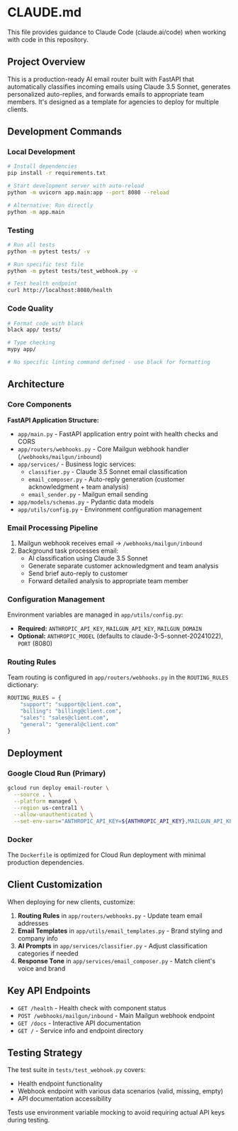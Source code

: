 # CLAUDE.md

This file provides guidance to Claude Code (claude.ai/code) when working with code in this repository.

## Project Overview

This is a production-ready AI email router built with FastAPI that automatically classifies incoming emails using Claude 3.5 Sonnet, generates personalized auto-replies, and forwards emails to appropriate team members. It's designed as a template for agencies to deploy for multiple clients.

## Development Commands

### Local Development
```bash
# Install dependencies
pip install -r requirements.txt

# Start development server with auto-reload
python -m uvicorn app.main:app --port 8080 --reload

# Alternative: Run directly
python -m app.main
```

### Testing
```bash
# Run all tests
python -m pytest tests/ -v

# Run specific test file
python -m pytest tests/test_webhook.py -v

# Test health endpoint
curl http://localhost:8080/health
```

### Code Quality
```bash
# Format code with black
black app/ tests/

# Type checking
mypy app/

# No specific linting command defined - use black for formatting
```

## Architecture

### Core Components

**FastAPI Application Structure:**
- `app/main.py` - FastAPI application entry point with health checks and CORS
- `app/routers/webhooks.py` - Core Mailgun webhook handler (`/webhooks/mailgun/inbound`)
- `app/services/` - Business logic services:
  - `classifier.py` - Claude 3.5 Sonnet email classification
  - `email_composer.py` - Auto-reply generation (customer acknowledgment + team analysis)
  - `email_sender.py` - Mailgun email sending
- `app/models/schemas.py` - Pydantic data models
- `app/utils/config.py` - Environment configuration management

### Email Processing Pipeline
1. Mailgun webhook receives email → `/webhooks/mailgun/inbound`
2. Background task processes email:
   - AI classification using Claude 3.5 Sonnet
   - Generate separate customer acknowledgment and team analysis
   - Send brief auto-reply to customer
   - Forward detailed analysis to appropriate team member

### Configuration Management
Environment variables are managed in `app/utils/config.py`:
- **Required:** `ANTHROPIC_API_KEY`, `MAILGUN_API_KEY`, `MAILGUN_DOMAIN`
- **Optional:** `ANTHROPIC_MODEL` (defaults to claude-3-5-sonnet-20241022), `PORT` (8080)

### Routing Rules
Team routing is configured in `app/routers/webhooks.py` in the `ROUTING_RULES` dictionary:
```python
ROUTING_RULES = {
    "support": "support@client.com",
    "billing": "billing@client.com", 
    "sales": "sales@client.com",
    "general": "general@client.com"
}
```

## Deployment

### Google Cloud Run (Primary)
```bash
gcloud run deploy email-router \
  --source . \
  --platform managed \
  --region us-central1 \
  --allow-unauthenticated \
  --set-env-vars="ANTHROPIC_API_KEY=${ANTHROPIC_API_KEY},MAILGUN_API_KEY=${MAILGUN_API_KEY},MAILGUN_DOMAIN=${MAILGUN_DOMAIN}"
```

### Docker
The `Dockerfile` is optimized for Cloud Run deployment with minimal production dependencies.

## Client Customization

When deploying for new clients, customize:

1. **Routing Rules** in `app/routers/webhooks.py` - Update team email addresses
2. **Email Templates** in `app/utils/email_templates.py` - Brand styling and company info
3. **AI Prompts** in `app/services/classifier.py` - Adjust classification categories if needed
4. **Response Tone** in `app/services/email_composer.py` - Match client's voice and brand

## Key API Endpoints

- `GET /health` - Health check with component status
- `POST /webhooks/mailgun/inbound` - Main Mailgun webhook endpoint
- `GET /docs` - Interactive API documentation
- `GET /` - Service info and endpoint directory

## Testing Strategy

The test suite in `tests/test_webhook.py` covers:
- Health endpoint functionality
- Webhook endpoint with various data scenarios (valid, missing, empty)
- API documentation accessibility

Tests use environment variable mocking to avoid requiring actual API keys during testing.
